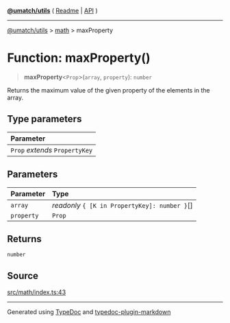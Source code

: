 [**@umatch/utils**](../../README.md) ( [Readme](../../README.md) \| [API](../../API.md) )

---

[@umatch/utils](../../API.md) > [math](../README.md) > maxProperty

# Function: maxProperty()

> **maxProperty**\<`Prop`\>(`array`, `property`): `number`

Returns the maximum value of the given property of the elements in the array.

## Type parameters

| Parameter                      |
| :----------------------------- |
| `Prop` _extends_ `PropertyKey` |

## Parameters

| Parameter  | Type                                          |
| :--------- | :-------------------------------------------- |
| `array`    | _readonly_ `{ [K in PropertyKey]: number }`[] |
| `property` | `Prop`                                        |

## Returns

`number`

## Source

[src/math/index.ts:43](https://github.com/umatch-oficial/utils/blob/618b1ef/src/math/index.ts#L43)

---

Generated using [TypeDoc](https://typedoc.org/) and [typedoc-plugin-markdown](https://www.npmjs.com/package/typedoc-plugin-markdown)

